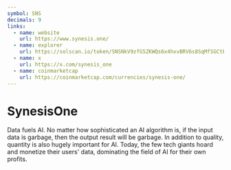 ```yaml
---
symbol: SNS
decimals: 9
links:
  - name: website
    url: https://www.synesis.one/
  - name: explorer
    url: https://solscan.io/token/SNSNkV9zfG5ZKWQs6x4hxvBRV6s8SqMfSGCtECDvdMd
  - name: x
    url: https://x.com/synesis_one
  - name: coinmarketcap
    url: https://coinmarketcap.com/currencies/synesis-one/
---
```


# SynesisOne

Data fuels AI. No matter how sophisticated an AI algorithm is, if the input data is garbage, then the output result will be garbage. In addition to quality, quantity is also hugely important for AI. Today, the few tech giants hoard and monetize their users' data, dominating the field of AI for their own profits.

